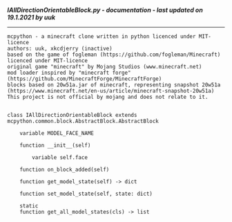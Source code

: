 ***IAllDirectionOrientableBlock.py - documentation - last updated on 19.1.2021 by uuk***
___

    mcpython - a minecraft clone written in python licenced under MIT-licence
    authors: uuk, xkcdjerry (inactive)
    based on the game of fogleman (https://github.com/fogleman/Minecraft) licenced under MIT-licence
    original game "minecraft" by Mojang Studios (www.minecraft.net)
    mod loader inspired by "minecraft forge" (https://github.com/MinecraftForge/MinecraftForge)
    blocks based on 20w51a.jar of minecraft, representing snapshot 20w51a
    (https://www.minecraft.net/en-us/article/minecraft-snapshot-20w51a)
    This project is not official by mojang and does not relate to it.


    class IAllDirectionOrientableBlock extends mcpython.common.block.AbstractBlock.AbstractBlock

        variable MODEL_FACE_NAME

        function __init__(self)

            variable self.face

        function on_block_added(self)

        function get_model_state(self) -> dict

        function set_model_state(self, state: dict)

        static
        function get_all_model_states(cls) -> list